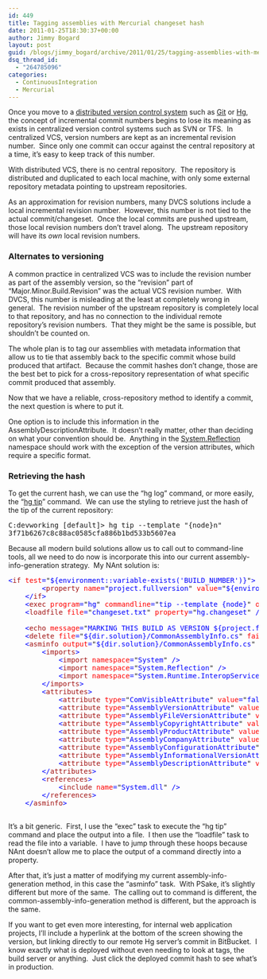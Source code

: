 ```yaml
---
id: 449
title: Tagging assemblies with Mercurial changeset hash
date: 2011-01-25T18:30:37+00:00
author: Jimmy Bogard
layout: post
guid: /blogs/jimmy_bogard/archive/2011/01/25/tagging-assemblies-with-mercurial-changeset-hash.aspx
dsq_thread_id:
  - "264785096"
categories:
  - ContinuousIntegration
  - Mercurial
---
```

Once you move to a [distributed version control system](http://en.wikipedia.org/wiki/Distributed_revision_control) such as [Git](http://git-scm.com/) or [Hg](http://mercurial.selenic.com/), the concept of incremental commit numbers begins to lose its meaning as exists in centralized version control systems such as SVN or TFS.&#160; In centralized VCS, version numbers are kept as an incremental revision number.&#160; Since only one commit can occur against the central repository at a time, it’s easy to keep track of this number.

With distributed VCS, there is no central repository.&#160; The repository is distributed and duplicated to each local machine, with only some external repository metadata pointing to upstream repositories.

As an approximation for revision numbers, many DVCS solutions include a local incremental revision number.&#160; However, this number is not tied to the actual commit/changeset.&#160; Once the local commits are pushed upstream, those local revision numbers don’t travel along.&#160; The upstream repository will have its _own_ local revision numbers.

### Alternates to versioning

A common practice in centralized VCS was to include the revision number as part of the assembly version, so the “revision” part of “Major.Minor.Build.Revision” was the actual VCS revision number.&#160; With DVCS, this number is misleading at the least at completely wrong in general.&#160; The revision number of the upstream repository is completely local to that repository, and has no connection to the individual remote repository’s revision numbers.&#160; That they might be the same is possible, but shouldn’t be counted on.

The whole plan is to tag our assemblies with metadata information that allow us to tie that assembly back to the specific commit whose build produced that artifact.&#160; Because the commit hashes don’t change, those are the best bet to pick for a cross-repository representation of what specific commit produced that assembly.

Now that we have a reliable, cross-repository method to identify a commit, the next question is where to put it.

One option is to include this information in the AssemblyDescriptionAttribute.&#160; It doesn’t really matter, other than deciding on what your convention should be.&#160; Anything in the [System.Reflection](http://msdn.microsoft.com/en-us/library/136wx94f.aspx) namespace should work with the exception of the version attributes, which require a specific format.

### Retrieving the hash

To get the current hash, we can use the “hg log” command, or more easily, the “[hg tip](http://mercurial.selenic.com/wiki/Tip)” command.&#160; We can use the styling to retrieve just the hash of the tip of the current repository: 

<pre>C:devworking [default]&gt; hg tip --template "{node}n"
3f71b6267c8c88ac0585cfa886b1bd533b5607ea</pre>

Because all modern build solutions allow us to call out to command-line tools, all we need to do now is incorporate this into our current assembly-info-generation strategy.&#160; My NAnt solution is:

<pre><span style="color: blue">&lt;</span><span style="color: #a31515">if </span><span style="color: red">test</span><span style="color: blue">=</span>"<span style="color: blue">${environment::variable-exists('BUILD_NUMBER')}</span>"<span style="color: blue">&gt;
        &lt;</span><span style="color: #a31515">property </span><span style="color: red">name</span><span style="color: blue">=</span>"<span style="color: blue">project.fullversion</span>" <span style="color: red">value</span><span style="color: blue">=</span>"<span style="color: blue">${environment::get-variable('BUILD_NUMBER')}</span>" <span style="color: blue">/&gt;
    &lt;/</span><span style="color: #a31515">if</span><span style="color: blue">&gt;
    &lt;</span><span style="color: #a31515">exec </span><span style="color: red">program</span><span style="color: blue">=</span>"<span style="color: blue">hg</span>" <span style="color: red">commandline</span><span style="color: blue">=</span>"<span style="color: blue">tip --template {node}</span>" <span style="color: red">output</span><span style="color: blue">=</span>"<span style="color: blue">changeset.txt</span>" <span style="color: blue">/&gt;
    &lt;</span><span style="color: #a31515">loadfile </span><span style="color: red">file</span><span style="color: blue">=</span>"<span style="color: blue">changeset.txt</span>" <span style="color: red">property</span><span style="color: blue">=</span>"<span style="color: blue">hg.changeset</span>" <span style="color: blue">/&gt;

    &lt;</span><span style="color: #a31515">echo </span><span style="color: red">message</span><span style="color: blue">=</span>"<span style="color: blue">MARKING THIS BUILD AS VERSION ${project.fullversion}</span>" <span style="color: blue">/&gt;
    &lt;</span><span style="color: #a31515">delete </span><span style="color: red">file</span><span style="color: blue">=</span>"<span style="color: blue">${dir.solution}/CommonAssemblyInfo.cs</span>" <span style="color: red">failonerror</span><span style="color: blue">=</span>"<span style="color: blue">false</span>"<span style="color: blue">/&gt;
    &lt;</span><span style="color: #a31515">asminfo </span><span style="color: red">output</span><span style="color: blue">=</span>"<span style="color: blue">${dir.solution}/CommonAssemblyInfo.cs</span>" <span style="color: red">language</span><span style="color: blue">=</span>"<span style="color: blue">CSharp</span>"<span style="color: blue">&gt;
        &lt;</span><span style="color: #a31515">imports</span><span style="color: blue">&gt;
            &lt;</span><span style="color: #a31515">import </span><span style="color: red">namespace</span><span style="color: blue">=</span>"<span style="color: blue">System</span>" <span style="color: blue">/&gt;
            &lt;</span><span style="color: #a31515">import </span><span style="color: red">namespace</span><span style="color: blue">=</span>"<span style="color: blue">System.Reflection</span>" <span style="color: blue">/&gt;
            &lt;</span><span style="color: #a31515">import </span><span style="color: red">namespace</span><span style="color: blue">=</span>"<span style="color: blue">System.Runtime.InteropServices</span>" <span style="color: blue">/&gt;
        &lt;/</span><span style="color: #a31515">imports</span><span style="color: blue">&gt;
        &lt;</span><span style="color: #a31515">attributes</span><span style="color: blue">&gt;
            &lt;</span><span style="color: #a31515">attribute </span><span style="color: red">type</span><span style="color: blue">=</span>"<span style="color: blue">ComVisibleAttribute</span>" <span style="color: red">value</span><span style="color: blue">=</span>"<span style="color: blue">false</span>" <span style="color: blue">/&gt;
            &lt;</span><span style="color: #a31515">attribute </span><span style="color: red">type</span><span style="color: blue">=</span>"<span style="color: blue">AssemblyVersionAttribute</span>" <span style="color: red">value</span><span style="color: blue">=</span>"<span style="color: blue">${project.fullversion}</span>" <span style="color: blue">/&gt;
            &lt;</span><span style="color: #a31515">attribute </span><span style="color: red">type</span><span style="color: blue">=</span>"<span style="color: blue">AssemblyFileVersionAttribute</span>" <span style="color: red">value</span><span style="color: blue">=</span>"<span style="color: blue">${project.fullversion}</span>" <span style="color: blue">/&gt;
            &lt;</span><span style="color: #a31515">attribute </span><span style="color: red">type</span><span style="color: blue">=</span>"<span style="color: blue">AssemblyCopyrightAttribute</span>" <span style="color: red">value</span><span style="color: blue">=</span>"<span style="color: blue">Copyright © ${company.name} ${datetime::get-year(datetime::now())}</span>" <span style="color: blue">/&gt;
            &lt;</span><span style="color: #a31515">attribute </span><span style="color: red">type</span><span style="color: blue">=</span>"<span style="color: blue">AssemblyProductAttribute</span>" <span style="color: red">value</span><span style="color: blue">=</span>"<span style="color: blue">${project::get-name()}</span>" <span style="color: blue">/&gt;
            &lt;</span><span style="color: #a31515">attribute </span><span style="color: red">type</span><span style="color: blue">=</span>"<span style="color: blue">AssemblyCompanyAttribute</span>" <span style="color: red">value</span><span style="color: blue">=</span>"<span style="color: blue">${company.name}</span>" <span style="color: blue">/&gt;
            &lt;</span><span style="color: #a31515">attribute </span><span style="color: red">type</span><span style="color: blue">=</span>"<span style="color: blue">AssemblyConfigurationAttribute</span>" <span style="color: red">value</span><span style="color: blue">=</span>"<span style="color: blue">${project.config}</span>" <span style="color: blue">/&gt;
            &lt;</span><span style="color: #a31515">attribute </span><span style="color: red">type</span><span style="color: blue">=</span>"<span style="color: blue">AssemblyInformationalVersionAttribute</span>" <span style="color: red">value</span><span style="color: blue">=</span>"<span style="color: blue">${project.fullversion}</span>" <span style="color: blue">/&gt;
            &lt;</span><span style="color: #a31515">attribute </span><span style="color: red">type</span><span style="color: blue">=</span>"<span style="color: blue">AssemblyDescriptionAttribute</span>" <span style="color: red">value</span><span style="color: blue">=</span>"<span style="color: blue">${string::trim(hg.changeset)}</span>" <span style="color: blue">/&gt;
        &lt;/</span><span style="color: #a31515">attributes</span><span style="color: blue">&gt;
        &lt;</span><span style="color: #a31515">references</span><span style="color: blue">&gt;
            &lt;</span><span style="color: #a31515">include </span><span style="color: red">name</span><span style="color: blue">=</span>"<span style="color: blue">System.dll</span>" <span style="color: blue">/&gt;
        &lt;/</span><span style="color: #a31515">references</span><span style="color: blue">&gt;
    &lt;/</span><span style="color: #a31515">asminfo</span><span style="color: blue">&gt;

</span></pre>

It’s a bit generic.&#160; First, I use the “exec” task to execute the “hg tip” command and place the output into a file.&#160; I then use the “loadfile” task to read the file into a variable.&#160; I have to jump through these hoops because NAnt doesn’t allow me to place the output of a command directly into a property.

After that, it’s just a matter of modifying my current assembly-info-generation method, in this case the “asminfo” task.&#160; With PSake, it’s slightly different but more of the same.&#160; The calling out to command is different, the common-assembly-info-generation method is different, but the approach is the same.

If you want to get even more interesting, for internal web application projects, I’ll include a hyperlink at the bottom of the screen showing the version, but linking directly to our remote Hg server’s commit in BitBucket.&#160; I know exactly what is deployed without even needing to look at tags, the build server or anything.&#160; Just click the deployed commit hash to see what’s in production.